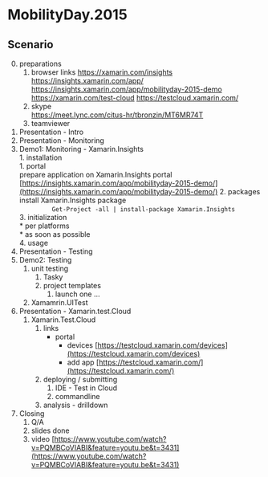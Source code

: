 # MobilityDay.2015

## Scenario

0.	preparations
	1.	browser links
		https://xamarin.com/insights
		https://insights.xamarin.com/app/
		https://insights.xamarin.com/app/mobilityday-2015-demo
		https://xamarin.com/test-cloud
		https://testcloud.xamarin.com/
	2.	skype		
		https://meet.lync.com/citus-hr/tbronzin/MT6MR74T
	3.	teamviewer
1.	Presentation - Intro		
1.	Presentation - Monitoring		
2.	Demo1: Monitoring - Xamarin.Insights		
		1.	installation 		
			1.	portal		
				prepare application on Xamarin.Insights portal		
				[https://insights.xamarin.com/app/mobilityday-2015-demo/](https://insights.xamarin.com/app/mobilityday-2015-demo/)
			2.	packages install Xamarin.Insights package			
				```			
					Get-Project -all | install-package Xamarin.Insights		
				```		
			3.	initialization			
				*	per platforms		
				*	as soon as possible		
			4.	usage		
3.	Presentation - Testing
4.	Demo2: Testing
	1.	unit testing
		1.	Tasky 
		2.	project templates
			1.	launch one ...
	2.	Xamamrin.UITest
3.	Presentation - Xamarin.test.Cloud
	1.	Xamarin.Test.Cloud
		1.	links			
			*	portal		
				*	devices
					[https://testcloud.xamarin.com/devices](https://testcloud.xamarin.com/devices)
				*	add app
					[https://testcloud.xamarin.com/](https://testcloud.xamarin.com/)
		2.	deploying / submitting
			1.	IDE - Test in Cloud
			2.	commandline
		3.	analysis - drilldown
3.	Closing
	1.	Q/A
	2.	slides done
	3.	video
		[https://www.youtube.com/watch?v=PQMBCoVIABI&feature=youtu.be&t=3431](https://www.youtube.com/watch?v=PQMBCoVIABI&feature=youtu.be&t=3431)
